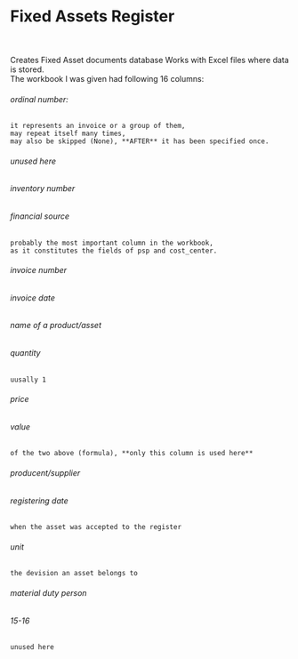 # Fixed Assets Register
<br><br>
Creates Fixed Asset documents database 
Works with Excel files where data is stored.
<br>
The workbook I was given had following 16 columns:<br>
###### ordinal number:
    it represents an invoice or a group of them,
    may repeat itself many times,
    may also be skipped (None), **AFTER** it has been specified once.
###### unused here<br>
###### inventory number<br>
###### financial source
    probably the most important column in the workbook,
    as it constitutes the fields of psp and cost_center.
###### invoice number<br>
###### invoice date<br>
###### name of a product/asset<br>
###### quantity
    uusally 1
###### price<br>
###### value
    of the two above (formula), **only this column is used here**
###### producent/supplier<br>
###### registering date
    when the asset was accepted to the register
###### unit
    the devision an asset belongs to
###### material duty person<br>
###### 15-16
    unused here
